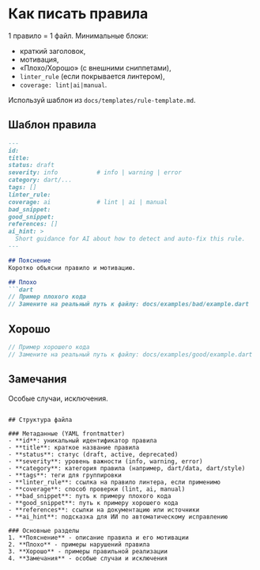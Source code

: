 # Как писать правила

1 правило = 1 файл. Минимальные блоки:
- краткий заголовок,
- мотивация,
- «Плохо/Хорошо» (с внешними сниппетами),
- `linter_rule` (если покрывается линтером),
- `coverage: lint|ai|manual`.

Используй шаблон из `docs/templates/rule-template.md`.

## Шаблон правила

```markdown
---
id:
title:
status: draft
severity: info           # info | warning | error
category: dart/...
tags: []
linter_rule:
coverage: ai             # lint | ai | manual
bad_snippet:
good_snippet:
references: []
ai_hint: >
  Short guidance for AI about how to detect and auto-fix this rule.
---

## Пояснение
Коротко объясни правило и мотивацию.

## Плохо
```dart
// Пример плохого кода
// Замените на реальный путь к файлу: docs/examples/bad/example.dart
```

## Хорошо
```dart
// Пример хорошего кода
// Замените на реальный путь к файлу: docs/examples/good/example.dart
```

## Замечания
Особые случаи, исключения.
```

## Структура файла

### Метаданные (YAML frontmatter)
- **id**: уникальный идентификатор правила
- **title**: краткое название правила
- **status**: статус (draft, active, deprecated)
- **severity**: уровень важности (info, warning, error)
- **category**: категория правила (например, dart/data, dart/style)
- **tags**: теги для группировки
- **linter_rule**: ссылка на правило линтера, если применимо
- **coverage**: способ проверки (lint, ai, manual)
- **bad_snippet**: путь к примеру плохого кода
- **good_snippet**: путь к примеру хорошего кода
- **references**: ссылки на документацию или источники
- **ai_hint**: подсказка для ИИ по автоматическому исправлению

### Основные разделы
1. **Пояснение** - описание правила и его мотивации
2. **Плохо** - примеры нарушений правила
3. **Хорошо** - примеры правильной реализации
4. **Замечания** - особые случаи и исключения
